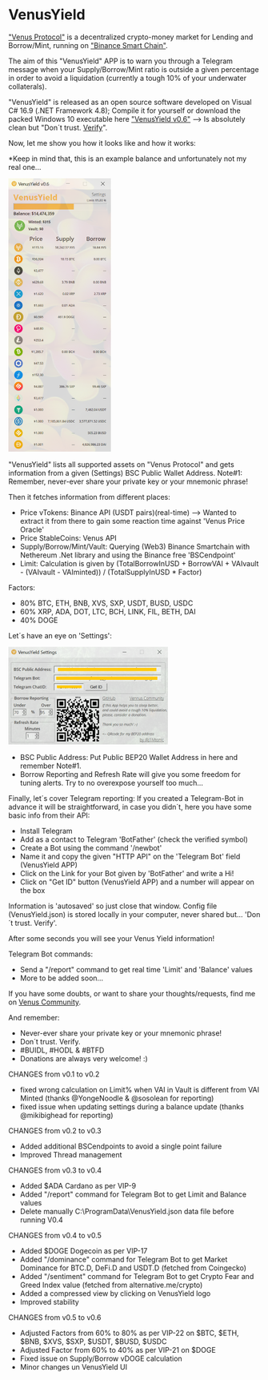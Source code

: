 ﻿# VenusYield

["Venus Protocol"](https://venus.io) is a decentralized crypto-money market for Lending and Borrow/Mint, running on ["Binance Smart Chain"](https://www.binance.org/en/smartChain).

The aim of this "VenusYield" APP is to warn you through a Telegram message when your Supply/Borrow/Mint ratio is outside a given percentage in order to avoid a liquidation (currently a tough 10% of your underwater collaterals).

"VenusYield" is released as an open source software developed on Visual C# 16.9 (.NET Framework 4.8); Compile it for yourself or download the packed Windows 10 executable here ["VenusYield v0.6"](https://github.com/J1Mtonic/VenusYield/blob/main/Release/VenusYield.v0.6.zip) --> Is absolutely clean but "Don´t trust. [Verify](https://opentip.kaspersky.com)".

Now, let me show you how it looks like and how it works:

*Keep in mind that, this is an example balance and unfortunately not my real one...

<img src="https://github.com/J1Mtonic/VenusYield/blob/main/Pics/VenusYield.1.png" width="205" height="546">

"VenusYield" lists all supported assets on "Venus Protocol" and gets information from a given (Settings) BSC Public Wallet Address.
Note#1: Remember, never-ever share your private key or your mnemonic phrase!

Then it fetches information from different places:
 - Price vTokens: Binance API (USDT pairs)(real-time) --> Wanted to extract it from there to gain some reaction time against 'Venus Price Oracle'
 - Price StableCoins: Venus API
 - Supply/Borrow/Mint/Vault: Querying (Web3) Binance Smartchain with Nethereum .Net library and using the Binance free 'BSCendpoint'
 - Limit: Calculation is given by (TotalBorrowInUSD + BorrowVAI + VAIvault - (VAIvault - VAIminted)) / (TotalSupplyInUSD * Factor)

Factors:
- 80%
BTC, ETH, BNB, XVS, SXP, USDT, BUSD, USDC
- 60%
XRP, ADA, DOT, LTC, BCH, LINK, FIL, BETH, DAI
- 40%
DOGE
 
Let´s have an eye on 'Settings':
 
<img src="https://github.com/J1Mtonic/VenusYield/blob/main/Pics/VenusYield.2.png" width="319" height="195">

- BSC Public Address: Put Public BEP20 Wallet Address in here and remember Note#1.
- Borrow Reporting and Refresh Rate will give you some freedom for tuning alerts. Try to no overexpose yourself too much...

Finally, let´s cover Telegram reporting:
If you created a Telegram-Bot in advance it will be straightforward, in case you didn´t, here you have some basic info from their API:
- Install Telegram
- Add as a contact to Telegram 'BotFather' (check the verified symbol) 
- Create a Bot using the command '/newbot'
- Name it and copy the given "HTTP API" on the 'Telegram Bot' field (VenusYield APP)
- Click on the Link for your Bot given by 'BotFather' and write a Hi!
- Click on "Get ID" button (VenusYield APP) and a number will appear on the box

Information is 'autosaved' so just close that window. Config file (VenusYield.json) is stored locally in your computer, never shared but... 'Don´t trust. Verify'. 

After some seconds you will see your Venus Yield information!

Telegram Bot commands:
- Send a "/report" command to get real time 'Limit' and 'Balance' values
- More to be added soon...

If you have some doubts, or want to share your thoughts/requests, find me on [Venus Community](https://community.venus.io/c/uncategorized/1).

And remember:
- Never-ever share your private key or your mnemonic phrase!
- Don´t trust. Verify.
- #BUIDL, #HODL & #BTFD
- Donations are always very welcome! :)

CHANGES from v0.1 to v0.2
- fixed wrong calculation on Limit% when VAI in Vault is different from VAI Minted (thanks @YongeNoodle & @sosolean for reporting)
- fixed issue when updating settings during a balance update (thanks @mikibighead for reporting)

CHANGES from v0.2 to v0.3
- Added additional BSCendpoints to avoid a single point failure
- Improved Thread management

CHANGES from v0.3 to v0.4
- Added $ADA Cardano as per VIP-9
- Added "/report" command for Telegram Bot to get Limit and Balance values
- Delete manually C:\ProgramData\VenusYield.json data file before running V0.4

CHANGES from v0.4 to v0.5
- Added $DOGE Dogecoin as per VIP-17
- Added "/dominance" command for Telegram Bot to get Market Dominance for BTC.D, DeFi.D and USDT.D (fetched from Coingecko)
- Added "/sentiment" command for Telegram Bot to get Crypto Fear and Greed Index value (fetched from alternative.me/crypto)
- Added a compressed view by clicking on VenusYield logo
- Improved stability

CHANGES from v0.5 to v0.6
- Adjusted Factors from 60% to 80% as per VIP-22 on $BTC, $ETH, $BNB, $XVS, $SXP, $USDT, $BUSD, $USDC
- Adjusted Factor from 60% to 40% as per VIP-21 on $DOGE
- Fixed issue on Supply/Borrow vDOGE calculation
- Minor changes un VenusYield UI
